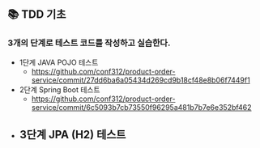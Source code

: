 ## 📚 TDD 기초
### 3개의 단계로 테스트 코드를 작성하고 실습한다.
- 1단계 JAVA POJO 테스트 
  - https://github.com/conf312/product-order-service/commit/27dd6ba6a05434d269cd9b18cf48e8b06f7449f1
- 2단계 Spring Boot 테스트
  - https://github.com/conf312/product-order-service/commit/6c5093b7cb73550f96295a481b7b7e6e352bf462
- 3단계 JPA (H2) 테스트
  - 
